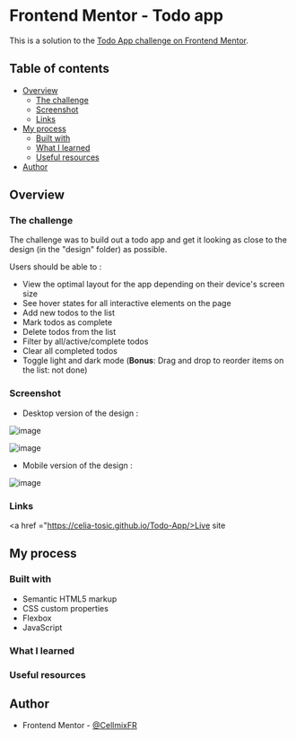 # Frontend Mentor - Todo app

This is a solution to the [Todo App challenge on Frontend Mentor](https://www.frontendmentor.io/challenges/todo-app-Su1_KokOW).

## Table of contents

- [Overview](#overview)
  - [The challenge](#the-challenge)
  - [Screenshot](#screenshot)
  - [Links](#links)
- [My process](#my-process)
  - [Built with](#built-with)
  - [What I learned](#what-i-learned)
  - [Useful resources](#useful-resources)
- [Author](#author)

## Overview

### The challenge

The challenge was to build out a todo app and get it looking as close to the design (in the "design" folder) as possible.

Users should be able to : 

- View the optimal layout for the app depending on their device's screen size
- See hover states for all interactive elements on the page
- Add new todos to the list
- Mark todos as complete
- Delete todos from the list
- Filter by all/active/complete todos
- Clear all completed todos
- Toggle light and dark mode
(**Bonus**: Drag and drop to reorder items on the list: not done)

### Screenshot

- Desktop version of the design : 

![image](https://user-images.githubusercontent.com/85306153/144480452-fa670a6e-0e22-476d-8290-f00c906fed6f.png)

![image](https://user-images.githubusercontent.com/85306153/144480655-5f4b511e-6a80-48d7-8577-3b12c3d62c42.png)


- Mobile version of the design :

![image](https://user-images.githubusercontent.com/85306153/144480718-5d63bdb2-5d7e-4bfb-af44-da27eac8fb7d.png)

### Links 
<a href ="https://celia-tosic.github.io/Todo-App/>Live site</a>

## My process 

### Built with 

- Semantic HTML5 markup
- CSS custom properties
- Flexbox
- JavaScript 

### What I learned


### Useful resources

## Author

- Frontend Mentor - [@CellmixFR](https://www.frontendmentor.io/profile/CellmixFR)
